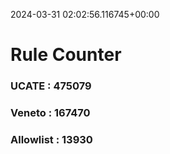 2024-03-31 02:02:56.116745+00:00
# Rule Counter 
 ### UCATE : 475079

 ### Veneto : 167470

 ### Allowlist : 13930